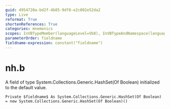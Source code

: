 ```yaml
---
guid: d954720a-bd2f-4b85-9df8-e2c002e52da2
type: Live
reformat: True
shortenReferences: True
categories: mnemonics
scopes: InVBTypeMember(languageLevel=Vb8), InVBTypeAndNamespace(languageLevel=Vb8)
parameterOrder: fieldname
fieldname-expression: constant("fieldname")
---
```


# nh.b

A field of type System.Collections.Generic.HashSet(Of Boolean) initialized to the default value.

```
Private $fieldname$ As System.Collections.Generic.HashSet(Of Boolean) = new System.Collections.Generic.HashSet(Of Boolean)()
```
